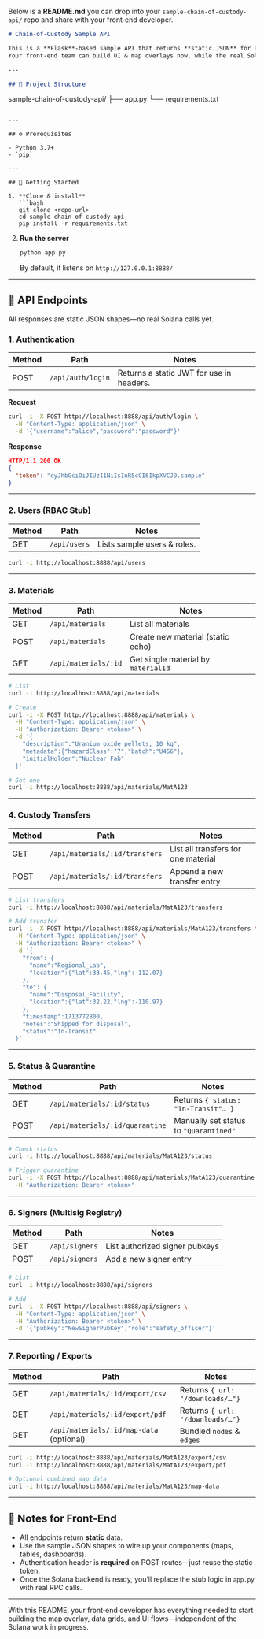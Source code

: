 Below is a **README.md** you can drop into your `sample-chain-of-custody-api/` repo and share with your front‑end developer.

```markdown
# Chain‑of‑Custody Sample API

This is a **Flask**‑based sample API that returns **static JSON** for all endpoints.  
Your front‑end team can build UI & map overlays now, while the real Solana backend is in progress.

---

## 📁 Project Structure

```
sample-chain-of-custody-api/
├── app.py
└── requirements.txt
```

---

## ⚙️ Prerequisites

- Python 3.7+
- `pip`

---

## 🚀 Getting Started

1. **Clone & install**  
   ```bash
   git clone <repo-url>
   cd sample-chain-of-custody-api
   pip install -r requirements.txt
   ```

2. **Run the server**  
   ```bash
   python app.py
   ```
   By default, it listens on `http://127.0.0.1:8888/`

---

## 🔌 API Endpoints

All responses are static JSON shapes—no real Solana calls yet.

### 1. Authentication

| Method | Path                  | Notes                                      |
| ------ | --------------------- | ------------------------------------------ |
| POST   | `/api/auth/login`     | Returns a static JWT for use in headers.   |

**Request**

```bash
curl -i -X POST http://localhost:8888/api/auth/login \
  -H "Content-Type: application/json" \
  -d '{"username":"alice","password":"password"}'
```

**Response**

```json
HTTP/1.1 200 OK
{
  "token": "eyJhbGciOiJIUzI1NiIsInR5cCI6IkpXVCJ9.sample"
}
```

---

### 2. Users (RBAC Stub)

| Method | Path           | Notes                          |
| ------ | -------------- | ------------------------------ |
| GET    | `/api/users`   | Lists sample users & roles.    |

```bash
curl -i http://localhost:8888/api/users
```

---

### 3. Materials

| Method | Path                   | Notes                                         |
| ------ | ---------------------- | --------------------------------------------- |
| GET    | `/api/materials`       | List all materials                            |
| POST   | `/api/materials`       | Create new material (static echo)             |
| GET    | `/api/materials/:id`   | Get single material by `materialId`           |

```bash
# List
curl -i http://localhost:8888/api/materials

# Create
curl -i -X POST http://localhost:8888/api/materials \
  -H "Content-Type: application/json" \
  -H "Authorization: Bearer <token>" \
  -d '{
    "description":"Uranium oxide pellets, 10 kg",
    "metadata":{"hazardClass":"7","batch":"U456"},
    "initialHolder":"Nuclear_Fab"
  }'

# Get one
curl -i http://localhost:8888/api/materials/MatA123
```

---

### 4. Custody Transfers

| Method | Path                                            | Notes                                 |
| ------ | ----------------------------------------------- | ------------------------------------- |
| GET    | `/api/materials/:id/transfers`                  | List all transfers for one material   |
| POST   | `/api/materials/:id/transfers`                  | Append a new transfer entry           |

```bash
# List transfers
curl -i http://localhost:8888/api/materials/MatA123/transfers

# Add transfer
curl -i -X POST http://localhost:8888/api/materials/MatA123/transfers \
  -H "Content-Type: application/json" \
  -H "Authorization: Bearer <token>" \
  -d '{
    "from": {
      "name":"Regional_Lab",
      "location":{"lat":33.45,"lng":-112.07}
    },
    "to": {
      "name":"Disposal_Facility",
      "location":{"lat":32.22,"lng":-110.97}
    },
    "timestamp":1713772800,
    "notes":"Shipped for disposal",
    "status":"In-Transit"
  }'
```

---

### 5. Status & Quarantine

| Method | Path                                   | Notes                                 |
| ------ | -------------------------------------- | ------------------------------------- |
| GET    | `/api/materials/:id/status`            | Returns `{ status: "In‑Transit"… }`   |
| POST   | `/api/materials/:id/quarantine`        | Manually set status to `"Quarantined"`|

```bash
# Check status
curl -i http://localhost:8888/api/materials/MatA123/status

# Trigger quarantine
curl -i -X POST http://localhost:8888/api/materials/MatA123/quarantine \
  -H "Authorization: Bearer <token>"
```

---

### 6. Signers (Multisig Registry)

| Method | Path           | Notes                            |
| ------ | -------------- | -------------------------------- |
| GET    | `/api/signers` | List authorized signer pubkeys   |
| POST   | `/api/signers` | Add a new signer entry           |

```bash
# List
curl -i http://localhost:8888/api/signers

# Add
curl -i -X POST http://localhost:8888/api/signers \
  -H "Content-Type: application/json" \
  -H "Authorization: Bearer <token>" \
  -d '{"pubkey":"NewSignerPubKey","role":"safety_officer"}'
```

---

### 7. Reporting / Exports

| Method | Path                                             | Notes                          |
| ------ | ------------------------------------------------ | ------------------------------ |
| GET    | `/api/materials/:id/export/csv`                  | Returns `{ url: "/downloads/…"}`
| GET    | `/api/materials/:id/export/pdf`                  | Returns `{ url: "/downloads/…"}`
| GET    | `/api/materials/:id/map-data` (optional)         | Bundled `nodes` & `edges`      |

```bash
curl -i http://localhost:8888/api/materials/MatA123/export/csv
curl -i http://localhost:8888/api/materials/MatA123/export/pdf

# Optional combined map data
curl -i http://localhost:8888/api/materials/MatA123/map-data
```

---

## 🔧 Notes for Front‑End

- All endpoints return **static** data.  
- Use the sample JSON shapes to wire up your components (maps, tables, dashboards).  
- Authentication header is **required** on POST routes—just reuse the static token.  
- Once the Solana backend is ready, you’ll replace the stub logic in `app.py` with real RPC calls.

---

With this README, your front‑end developer has everything needed to start building the map overlay, data grids, and UI flows—independent of the Solana work in progress.
